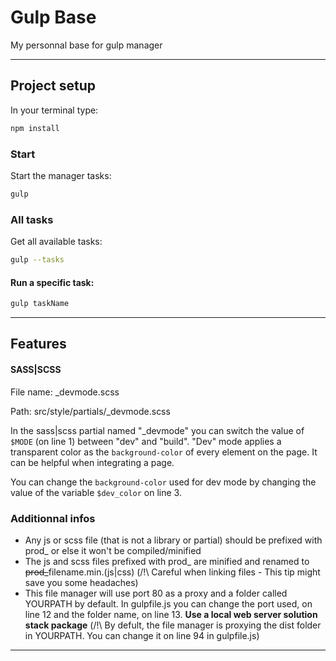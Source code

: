 # Gulp Base
My personnal base for gulp manager

---
## Project setup
In your terminal type:

```bash
npm install
```

### Start
Start the manager tasks:

```bash
gulp

```
### All tasks
Get all available tasks:

```bash
gulp --tasks
```
#### Run a specific task:

```bash
gulp taskName
```

---
## Features

#### SASS|SCSS
File name: _devmode.scss

Path: src/style/partials/_devmode.scss

In the sass|scss partial named "_devmode" you can switch the value of `$MODE` (on line 1) between "dev" and "build". "Dev" mode applies a transparent color as the `background-color` of every element on the page. It can be helpful when integrating a page.

You can change the `background-color` used for dev mode by changing the value of the variable `$dev_color` on line 3.

### Additionnal infos
- Any js or scss file (that is not a library or partial) should be prefixed with prod_ or else it won't be compiled/minified
- The js and scss files prefixed with prod_ are minified and renamed to ~~prod_~~filename.min.(js|css) (/!\ Careful when linking files - This tip might save you some headaches)
- This file manager will use port 80 as a proxy and a folder called YOURPATH by default. In gulpfile.js you can change the port used, on line 12 and the folder name, on line 13. **Use a local web server solution stack package** (/!\ By defult, the file manager is proxying the dist folder in YOURPATH. You can change it on line 94 in gulpfile.js)

---
